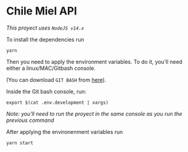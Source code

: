 # Chile Miel API

_This proyect uses `NodeJS v14.x`_

To install the dependencies run

```
yarn
```

Then you need to apply the environment variables. To do it, you'll need either a linux/MAC/Gitbash console.

(You can download `GIT BASH` from [here](https://git-scm.com/downloads)).

Inside the Git bash console, run:

```
export $(cat .env.development | xargs)
```

_Note: you'll need to run the proyect in the same console as you run the previous command_

After applying the environenment variables run

```
yarn start
```
